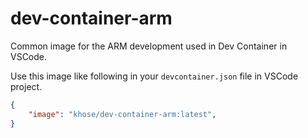 # dev-container-arm

Common image for the ARM development used in Dev Container in VSCode.

Use this image like following in your `devcontainer.json` file in VSCode project.

```json
{
    "image": "khose/dev-container-arm:latest",
}
```
